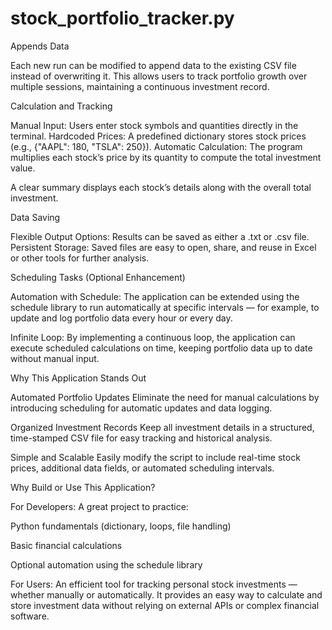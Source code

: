 # stock_portfolio_tracker.py

Appends Data

Each new run can be modified to append data to the existing CSV file instead of overwriting it.
This allows users to track portfolio growth over multiple sessions, maintaining a continuous investment record.

Calculation and Tracking

Manual Input: Users enter stock symbols and quantities directly in the terminal.
Hardcoded Prices: A predefined dictionary stores stock prices (e.g., {"AAPL": 180, "TSLA": 250}).
Automatic Calculation: The program multiplies each stock’s price by its quantity to compute the total investment value.

A clear summary displays each stock’s details along with the overall total investment.

Data Saving

Flexible Output Options:
Results can be saved as either a .txt or .csv file.
Persistent Storage:
Saved files are easy to open, share, and reuse in Excel or other tools for further analysis.

Scheduling Tasks (Optional Enhancement)

Automation with Schedule:
The application can be extended using the schedule library to run automatically at specific intervals — for example, to update and log portfolio data every hour or every day.

Infinite Loop:
By implementing a continuous loop, the application can execute scheduled calculations on time, keeping portfolio data up to date without manual input.

Why This Application Stands Out

Automated Portfolio Updates
Eliminate the need for manual calculations by introducing scheduling for automatic updates and data logging.

Organized Investment Records
Keep all investment details in a structured, time-stamped CSV file for easy tracking and historical analysis.

Simple and Scalable
Easily modify the script to include real-time stock prices, additional data fields, or automated scheduling intervals.

Why Build or Use This Application?

For Developers:
A great project to practice:

Python fundamentals (dictionary, loops, file handling)

Basic financial calculations

Optional automation using the schedule library

For Users:
An efficient tool for tracking personal stock investments — whether manually or automatically.
It provides an easy way to calculate and store investment data without relying on external APIs or complex financial software.
